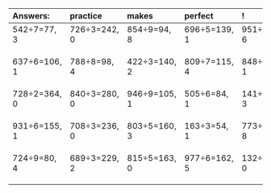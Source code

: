 | Answers: | practice | makes | perfect | ! |
| :--- | :--- | :--- | :--- | :--- |
| 542÷7=77, 3 | 726÷3=242, 0 | 854÷9=94, 8 | 696÷5=139, 1 | 951÷7=135, 6 | 
|   |   |   |   |   | 
|   |   |   |   |   | 
|   |   |   |   |   | 
| 637÷6=106, 1 | 788÷8=98, 4 | 422÷3=140, 2 | 809÷7=115, 4 | 848÷7=121, 1 | 
|   |   |   |   |   | 
|   |   |   |   |   | 
|   |   |   |   |   | 
| 728÷2=364, 0 | 840÷3=280, 0 | 946÷9=105, 1 | 505÷6=84, 1 | 141÷6=23, 3 | 
|   |   |   |   |   | 
|   |   |   |   |   | 
|   |   |   |   |   | 
| 931÷6=155, 1 | 708÷3=236, 0 | 803÷5=160, 3 | 163÷3=54, 1 | 773÷9=85, 8 | 
|   |   |   |   |   | 
|   |   |   |   |   | 
|   |   |   |   |   | 
| 724÷9=80, 4 | 689÷3=229, 2 | 815÷5=163, 0 | 977÷6=162, 5 | 132÷3=44, 0 | 
|   |   |   |   |   | 
|   |   |   |   |   | 
|   |   |   |   |   | 
